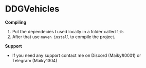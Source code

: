 # DDGVehicles

**Compiling**
1. Put the dependecies I used locally in a folder called ``lib``
2. After that use ``maven install`` to compile the project.

**Support**
* If you need any support contact me on Discord (Maiky#0001) or Telegram (Maiky1304)
